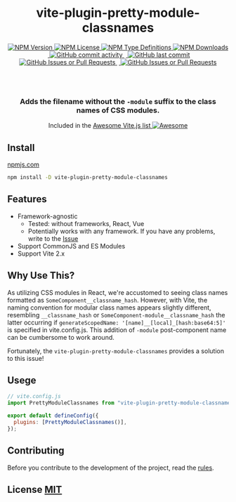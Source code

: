 <div align='center'>
<h1>vite-plugin-pretty-module-classnames</h1>

<a href="https://npmjs.com/package/vite-plugin-pretty-module-classnames"><img alt="NPM Version" src="https://img.shields.io/npm/v/vite-plugin-pretty-module-classnames?style=for-the-badge"> <img alt="NPM License" src="https://img.shields.io/npm/l/vite-plugin-pretty-module-classnames?style=for-the-badge"> <img alt="NPM Type Definitions" src="https://img.shields.io/npm/types/vite-plugin-pretty-module-classnames?style=for-the-badge"> <img alt="NPM Downloads" src="https://img.shields.io/npm/d18m/vite-plugin-pretty-module-classnames?style=for-the-badge">
</a>&nbsp;<a href="https://github.com/teplostanski/vite-plugin-pretty-module-classnames">
  <img alt="GitHub commit activity" src="https://img.shields.io/github/commit-activity/m/teplostanski/vite-plugin-pretty-module-classnames?style=for-the-badge">
</a>&nbsp;<a href="https://github.com/teplostanski/vite-plugin-pretty-module-classnames/pulls">
  <img alt="GitHub last commit" src="https://img.shields.io/github/last-commit/teplostanski/vite-plugin-pretty-module-classnames?style=for-the-badge">
<a href="https://github.com/teplostanski/vite-plugin-pretty-module-classnames/issues">
  <img alt="GitHub Issues or Pull Requests" src="https://img.shields.io/github/issues/teplostanski/vite-plugin-pretty-module-classnames?style=for-the-badge">
</a>&nbsp;<a href="https://github.com/teplostanski/vite-plugin-pretty-module-classnames/pulls">
  <img alt="GitHub Issues or Pull Requests" src="https://img.shields.io/github/issues-pr/teplostanski/vite-plugin-pretty-module-classnames?style=for-the-badge">
</a>

<br>
<br>

<h3>Adds the filename without the <code>-module</code> suffix to the class names of CSS modules.</h3>

<p>
Included in the <a href='https://github.com/vitejs/awesome-vite'>Awesome Vite.js list <img src='https://cdn.rawgit.com/sindresorhus/awesome/d7305f38d29fed78fa85652e3a63e154dd8e8829/media/badge.svg' alt='Awesome'></a>
</p>
</div>

## Install

[npmjs.com](https://npmjs.com/package/vite-plugin-pretty-module-classnames)

```bash
npm install -D vite-plugin-pretty-module-classnames
```

## Features

- Framework-agnostic
  - Tested: without frameworks, React, Vue
  - Potentially works with any framework. If you have any problems, write to the [Issue](https://github.com/teplostanski/vite-plugin-pretty-module-classnames/issues)
- Support CommonJS and ES Modules
- Support Vite 2.x

## Why Use This?

As utilizing CSS modules in React, we're accustomed to seeing class names formatted as `SomeComponent__classname_hash`. However, with Vite, the naming convention for modular class names appears slightly different, resembling `__classname_hash` or `SomeComponent-module__classname_hash` the latter occurring if `generateScopedName: '[name]__[local]_[hash:base64:5]'` is specified in vite.config.js. This addition of `-module` post-component name can be cumbersome to work around.

Fortunately, the `vite-plugin-pretty-module-classnames` provides a solution to this issue!

## Usege

```js
// vite.config.js
import PrettyModuleClassnames from "vite-plugin-pretty-module-classnames";

export default defineConfig({
  plugins: [PrettyModuleClassnames()],
});
```

## Contributing

Before you contribute to the development of the project, read the [rules](https://github.com/teplostanski/vite-plugin-pretty-module-classnames/blob/main/CONTRIBUTING.md).

## License [MIT](https://github.com/teplostanski/vite-plugin-pretty-module-classnames/blob/main/LICENSE)
